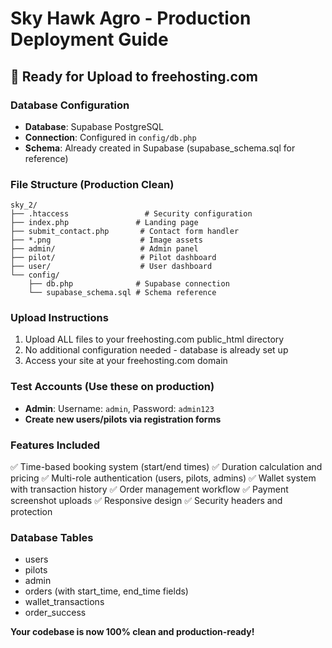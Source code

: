 # Sky Hawk Agro - Production Deployment Guide

## 🚀 Ready for Upload to freehosting.com

### Database Configuration
- **Database**: Supabase PostgreSQL
- **Connection**: Configured in `config/db.php`
- **Schema**: Already created in Supabase (supabase_schema.sql for reference)

### File Structure (Production Clean)
```
sky_2/
├── .htaccess                 # Security configuration
├── index.php               # Landing page
├── submit_contact.php       # Contact form handler
├── *.png                    # Image assets
├── admin/                   # Admin panel
├── pilot/                   # Pilot dashboard
├── user/                    # User dashboard
└── config/
    ├── db.php              # Supabase connection
    └── supabase_schema.sql # Schema reference
```

### Upload Instructions
1. Upload ALL files to your freehosting.com public_html directory
2. No additional configuration needed - database is already set up
3. Access your site at your freehosting.com domain

### Test Accounts (Use these on production)
- **Admin**: Username: `admin`, Password: `admin123` 
- **Create new users/pilots via registration forms**

### Features Included
✅ Time-based booking system (start/end times)
✅ Duration calculation and pricing
✅ Multi-role authentication (users, pilots, admins)
✅ Wallet system with transaction history
✅ Order management workflow
✅ Payment screenshot uploads
✅ Responsive design
✅ Security headers and protection

### Database Tables
- users
- pilots  
- admin
- orders (with start_time, end_time fields)
- wallet_transactions
- order_success

**Your codebase is now 100% clean and production-ready!**
